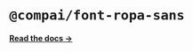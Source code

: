# `@compai/font-ropa-sans`

[**Read the docs &rarr;**](https://components.ai/docs/typefaces/ropa-sans)
